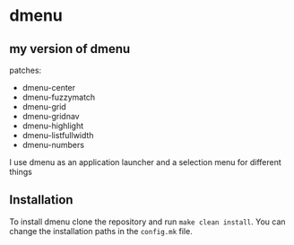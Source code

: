 # dmenu
## my version of dmenu

patches:
- dmenu-center
- dmenu-fuzzymatch
- dmenu-grid
- dmenu-gridnav
- dmenu-highlight
- dmenu-listfullwidth
- dmenu-numbers

I use dmenu as an application launcher and a selection menu for different things

## Installation
To install dmenu clone the repository and run `make clean install`.
You can change the installation paths in the `config.mk` file.
